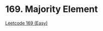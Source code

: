 # 169. Majority Element

[Leetcode 169 (Easy)][169]

[169]: https://leetcode.com/problems/majority-element/